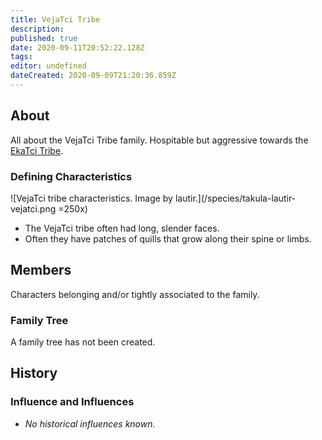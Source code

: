 ```yaml
---
title: VejaTci Tribe
description: 
published: true
date: 2020-09-11T20:52:22.128Z
tags: 
editor: undefined
dateCreated: 2020-09-09T21:20:36.859Z
---
```


## About

All about the VejaTci Tribe family. Hospitable but aggressive towards the [EkaTci Tribe](/genealogy/ekatci-tribe).

### Defining Characteristics

![VejaTci tribe characteristics. Image by lautir.](/species/takula-lautir-vejatci.png =250x)

- The VejaTci tribe often had long, slender faces.
- Often they have patches of quills that grow along their spine or limbs.

## Members

Characters belonging and/or tightly associated to the family.

### Family Tree

A family tree has not been created.

## History

### Influence and Influences

- *No historical influences known.*